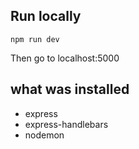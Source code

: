 ## Run locally

```
npm run dev
```

Then go to localhost:5000

## what was installed
- express
- express-handlebars
- nodemon
